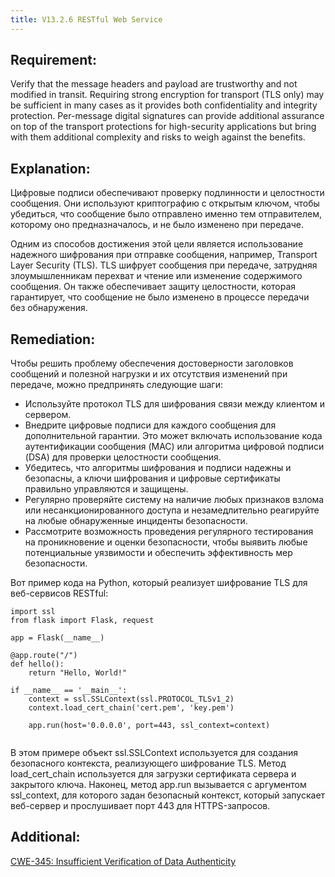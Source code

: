```yaml
---
title: V13.2.6 RESTful Web Service
---
```




## Requirement:

Verify that the message headers and payload are trustworthy and not modified in transit. Requiring strong encryption for transport (TLS only) may be sufficient in many cases as it provides both confidentiality and integrity protection. Per-message digital signatures can provide additional assurance on top of the transport protections for high-security applications but bring with them additional complexity and risks to weigh against the benefits.

## Explanation:

Цифровые подписи обеспечивают проверку подлинности и целостности сообщения. Они используют криптографию с открытым ключом, чтобы убедиться, что сообщение было отправлено именно тем отправителем, которому оно предназначалось, и не было изменено при передаче. 

Одним из способов достижения этой цели является использование надежного шифрования при отправке сообщения, например, Transport Layer Security (TLS). TLS шифрует сообщения при передаче, затрудняя злоумышленникам перехват и чтение или изменение содержимого сообщения. Он также обеспечивает защиту целостности, которая гарантирует, что сообщение не было изменено в процессе передачи без обнаружения.

## Remediation:

Чтобы решить проблему обеспечения достоверности заголовков сообщений и полезной нагрузки и их отсутствия изменений при передаче, можно предпринять следующие шаги: 

- Используйте протокол TLS для шифрования связи между клиентом и сервером. 
- Внедрите цифровые подписи для каждого сообщения для дополнительной гарантии. Это может включать использование кода аутентификации сообщения (MAC) или алгоритма цифровой подписи (DSA) для проверки целостности сообщения. 
- Убедитесь, что алгоритмы шифрования и подписи надежны и безопасны, а ключи шифрования и цифровые сертификаты правильно управляются и защищены. 
- Регулярно проверяйте систему на наличие любых признаков взлома или несанкционированного доступа и незамедлительно реагируйте на любые обнаруженные инциденты безопасности. 
- Рассмотрите возможность проведения регулярного тестирования на проникновение и оценки безопасности, чтобы выявить любые потенциальные уязвимости и обеспечить эффективность мер безопасности.


Вот пример кода на Python, который реализует шифрование TLS для веб-сервисов RESTful:


```
import ssl
from flask import Flask, request

app = Flask(__name__)

@app.route("/")
def hello():
    return "Hello, World!"

if __name__ == '__main__':
    context = ssl.SSLContext(ssl.PROTOCOL_TLSv1_2)
    context.load_cert_chain('cert.pem', 'key.pem')

    app.run(host='0.0.0.0', port=443, ssl_context=context)


```


В этом примере объект ssl.SSLContext используется для создания безопасного контекста, реализующего шифрование TLS. Метод load_cert_chain используется для загрузки сертификата сервера и закрытого ключа. Наконец, метод app.run вызывается с аргументом ssl_context, для которого задан безопасный контекст, который запускает веб-сервер и прослушивает порт 443 для HTTPS-запросов.

## Additional:

[CWE-345: Insufficient Verification of Data Authenticity](https://cwe.mitre.org/data/definitions/345.html)




